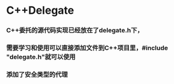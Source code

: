 # C++Delegate

### C++委托的源代码实现已经放在了delegate.h下，
### 需要学习和使用可以直接添加文件到C++项目里，#include "delegate.h"就可以使用
### 添加了安全类型的代理
